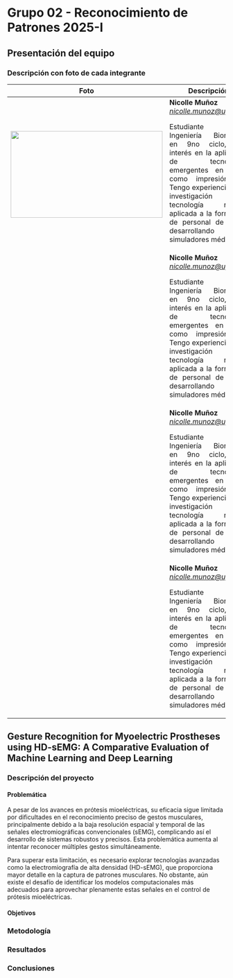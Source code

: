 # Grupo 02 - Reconocimiento de Patrones 2025-I
## Presentación del equipo
### Descripción con foto de cada integrante

| Foto | Descripción |
|---|---|
|<div align="center"><image src="https://github.com/Jossef24/grupo2_RPatrones_2025_I/blob/main/Imagenes/Foto_Nicolle.jpeg" width="350px" height="200px">| **Nicolle Muñoz**<br>*nicolle.munoz@upch.pe*<br> <p align="justify"> Estudiante de Ingeniería Biomédica en 9no ciclo, con interés en la aplicación de tecnologías emergentes en salud como impresión 3D. Tengo experiencia en la investigación de tecnología médica aplicada a la formación de personal de salud, desarrollando simuladores médicos.</p>| 
| | **Nicolle Muñoz**<br>*nicolle.munoz@upch.pe*<br> <p align="justify"> Estudiante de Ingeniería Biomédica en 9no ciclo, con interés en la aplicación de tecnologías emergentes en salud como impresión 3D. Tengo experiencia en la investigación de tecnología médica aplicada a la formación de personal de salud, desarrollando simuladores médicos.</p>|
| | **Nicolle Muñoz**<br>*nicolle.munoz@upch.pe*<br> <p align="justify"> Estudiante de Ingeniería Biomédica en 9no ciclo, con interés en la aplicación de tecnologías emergentes en salud como impresión 3D. Tengo experiencia en la investigación de tecnología médica aplicada a la formación de personal de salud, desarrollando simuladores médicos.</p>| 
| | **Nicolle Muñoz**<br>*nicolle.munoz@upch.pe*<br> <p align="justify"> Estudiante de Ingeniería Biomédica en 9no ciclo, con interés en la aplicación de tecnologías emergentes en salud como impresión 3D. Tengo experiencia en la investigación de tecnología médica aplicada a la formación de personal de salud, desarrollando simuladores médicos.</p>| 

## Gesture Recognition for Myoelectric Prostheses using HD-sEMG: A Comparative Evaluation of Machine Learning and Deep Learning
### Descripción del proyecto
#### Problemática
A pesar de los avances en prótesis mioeléctricas, su eficacia sigue limitada por dificultades en el reconocimiento preciso de gestos musculares, principalmente debido a la baja resolución espacial y temporal de las señales electromiográficas convencionales (sEMG), complicando así el desarrollo de sistemas robustos y precisos. Esta problemática aumenta al intentar reconocer múltiples gestos simultáneamente. </p> 
Para superar esta limitación, es necesario explorar tecnologías avanzadas como la electromiografía de alta densidad (HD-sEMG), que proporciona mayor detalle en la captura de patrones musculares. No obstante, aún existe el desafío de identificar los modelos computacionales más adecuados para aprovechar plenamente estas señales en el control de prótesis mioeléctricas.</p>
#### Objetivos
### Metodología
### Resultados 
### Conclusiones 
